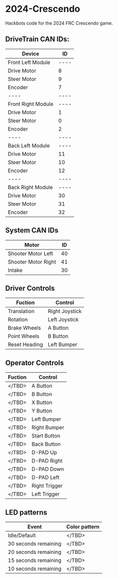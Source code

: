 # 2024-Crescendo
Hackbots code for the 2024 FRC Crescendo game.

## DriveTrain CAN IDs:
|Device|ID|
|----|----|
|Front Left Module|----|
|Drive Motor|8|
|Steer Motor|9|
|Encoder|7|
|----|----|
|Front Right Module|----|
|Drive Motor|1|
|Steer Motor|0|
|Encoder|2|
|----|----|
|Back Left Module|----|
|Drive Motor|11|
|Steer Motor|10|
|Encoder|12|
|----|----|
|Back Right Module|----|
|Drive Motor|30|
|Steer Motor|31|
|Encoder|32|

## System CAN IDs
|Motor|ID|
|----|----|
|Shooter Motor Left|40|
|Shooter Motor Right|41|
|Intake|30|

## Driver Controls
|Fuction|Control|
|----|----|
|Translation | Right Joystick |
|Rotation | Left Joystick |
|Brake Wheels| A Button |
|Point Wheels| B Button |
|Reset Heading| Left Bumper |

## Operator Controls
|Fuction|Control|
|----|----|
|</TBD\>| A Button |
|</TBD\>| B Button |
|</TBD\>| X Button |
|</TBD\>| Y Button |
|</TBD\>| Left Bumper |
|</TBD\>| Right Bumper |
|</TBD\>| Start Button |
|</TBD\>| Back Button |
|</TBD\>| D-PAD Up |
|</TBD\>| D-PAD Right |
|</TBD\>| D-PAD Down |
|</TBD\>| D-PAD Left |
|</TBD\>| Right Trigger |
|</TBD\>| Left Trigger |

## LED patterns
|Event|Color pattern|
|----|----|
|Idle/Default| </TBD\> |
|30 seconds remaining | </TBD\> |
|20 seconds remaining | </TBD\> |
|15 seconds remaining | </TBD\> |
|10 seconds remaining | </TBD\> |
